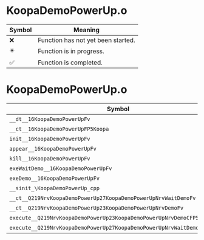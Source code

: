 # KoopaDemoPowerUp.o
| Symbol | Meaning 
| ------------- | ------------- 
| :x: | Function has not yet been started. 
| :eight_pointed_black_star: | Function is in progress. 
| :white_check_mark: | Function is completed. 


# KoopaDemoPowerUp.o
| Symbol | Decompiled? |
| ------------- | ------------- |
| `__dt__16KoopaDemoPowerUpFv` | :x: |
| `__ct__16KoopaDemoPowerUpFP5Koopa` | :x: |
| `init__16KoopaDemoPowerUpFv` | :x: |
| `appear__16KoopaDemoPowerUpFv` | :x: |
| `kill__16KoopaDemoPowerUpFv` | :x: |
| `exeWaitDemo__16KoopaDemoPowerUpFv` | :x: |
| `exeDemo__16KoopaDemoPowerUpFv` | :x: |
| `__sinit_\KoopaDemoPowerUp_cpp` | :x: |
| `__ct__Q219NrvKoopaDemoPowerUp27KoopaDemoPowerUpNrvWaitDemoFv` | :x: |
| `__ct__Q219NrvKoopaDemoPowerUp23KoopaDemoPowerUpNrvDemoFv` | :x: |
| `execute__Q219NrvKoopaDemoPowerUp23KoopaDemoPowerUpNrvDemoCFP5Spine` | :x: |
| `execute__Q219NrvKoopaDemoPowerUp27KoopaDemoPowerUpNrvWaitDemoCFP5Spine` | :x: |
